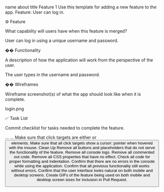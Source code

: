 name	about	title
Feature 1
Use this template for adding a new feature to the app.
Feature: User can log in.
​

⚙️ Feature
​

What capability will users have when this feature is merged?
​

User can log in using a unique username and password.​

�� Functionality
​

A description of how the application will work from the perspective of the user.
​

​The user types in the username and password.

��️ Wireframes
​

Wireframe screenshot(s) of what the app should look like when it is complete.
​

login.png​

✅ Task List
​

Commit checklist for tasks needed to complete the feature.
​

 ...
 ...
 Make sure that click targets are either <a> or <button> elements.
 Make sure that all click targets show a cursor: pointer when hovered with the mouse.
Clean Up
 Remove all buttons and placeholders that do not serve the functionality of the feature.
 Remove all console logs.
 Remove all commented out code.
 Remove all CSS properties that have no effect.
 Check all code for proper formatting and indentation.
 Confirm that there are no errors in the console while using the application.
 Confirm that all previous functionality still works without errors.
 Confirm that the user interface looks natural on both mobile and desktop screens.
 Create GIFs of the feature being used on both mobile and desktop screen sizes for inclusion in Pull Request.
